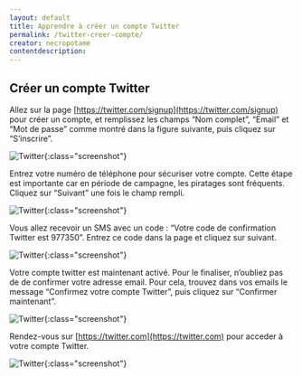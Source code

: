 ```yaml
---
layout: default
title: Apprendre à créer un compte Twitter
permalink: /twitter-creer-compte/
creator: necropotame
contentdescription:
---
```


## Créer un compte Twitter

Allez sur la page [https://twitter.com/signup](https://twitter.com/signup) pour créer un compte, et remplissez les champs “Nom complet”, “Email” et “Mot de passe” comme montré dans la figure suivante, puis cliquez sur “S’inscrire”.

![Twitter](assets/images/screenshots/twitter-1.png){:class="screenshot"}

Entrez votre numéro de téléphone pour sécuriser votre compte. Cette étape est importante car en période de campagne, les piratages sont fréquents. Cliquez sur “Suivant” une fois le champ rempli.

![Twitter](assets/images/screenshots/twitter-2.png){:class="screenshot"}

Vous allez recevoir un SMS avec un code : “Votre code de confirmation Twitter est 977350”. Entrez ce code dans la page et cliquez sur suivant.

![Twitter](assets/images/screenshots/twitter-3.png){:class="screenshot"}

Votre compte twitter est maintenant activé. Pour le finaliser, n’oubliez pas de de confirmer votre adresse email. Pour cela, trouvez dans vos emails le message “Confirmez votre compte Twitter”, puis cliquez sur “Confirmer maintenant”.

![Twitter](assets/images/screenshots/twitter-4.png){:class="screenshot"}

Rendez-vous sur [https://twitter.com](https://twitter.com) pour acceder à votre compte Twitter.

![Twitter](assets/images/screenshots/twitter-5.png){:class="screenshot"}
